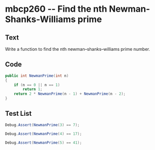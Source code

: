 # mbcp260 -- Find the nth Newman-Shanks-Williams prime

## Text

Write a function to find the nth newman–shanks–williams prime number.

## Code

```csharp
public int NewmanPrime(int n) 
{ 
    if (n == 0 || n == 1) 
        return 1; 
    return 2 * NewmanPrime(n - 1) + NewmanPrime(n - 2); 
}
```

## Test List

```csharp
Debug.Assert(NewmanPrime(3) == 7);
```

```csharp
Debug.Assert(NewmanPrime(4) == 17);
```

```csharp
Debug.Assert(NewmanPrime(5) == 41);
```
